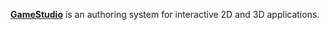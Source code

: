 [**GameStudio**](http://3dgamestudio.net/english/gstudio/index.php) is an authoring system for interactive 2D and 3D applications.
